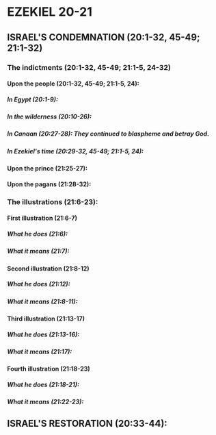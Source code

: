---
---
#  EZEKIEL 20-21
## ISRAEL\'S CONDEMNATION (20:1-32, 45-49; 21:1-32) 
###  The indictments (20:1-32, 45-49; 21:1-5, 24-32) 
####  Upon the people (20:1-32, 45-49; 21:1-5, 24): 
#####  In Egypt (20:1-9): 
#####  In the wilderness (20:10-26): 
#####  In Canaan (20:27-28): They continued to blaspheme and betray God. 
#####  In Ezekiel\'s time (20:29-32, 45-49; 21:1-5, 24): 
####  Upon the prince (21:25-27): 
####  Upon the pagans (21:28-32): 
###  The illustrations (21:6-23): 
####  First illustration (21:6-7) 
#####  What he does (21:6):
#####  What it means (21:7): 
####  Second illustration (21:8-12) 
#####  What he does (21:12): 
#####  What it means (21:8-11): 
####  Third illustration (21:13-17) 
#####  What he does (21:13-16): 
#####  What it means (21:17): 
####  Fourth illustration (21:18-23) 
#####  What he does (21:18-21): 
#####  What it means (21:22-23): 
## ISRAEL\'S RESTORATION (20:33-44): 
